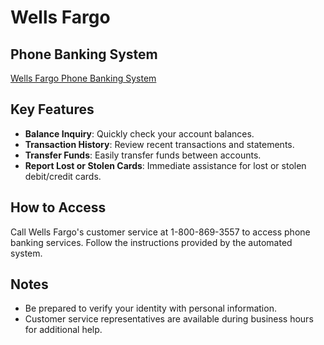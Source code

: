 # Wells Fargo

## Phone Banking System

[Wells Fargo Phone Banking System](tel:1-800-869-3557)

## Key Features

- **Balance Inquiry**: Quickly check your account balances.
- **Transaction History**: Review recent transactions and statements.
- **Transfer Funds**: Easily transfer funds between accounts.
- **Report Lost or Stolen Cards**: Immediate assistance for lost or stolen debit/credit cards.

## How to Access

Call Wells Fargo's customer service at 1-800-869-3557 to access phone banking services. Follow the instructions provided by the automated system.

## Notes

- Be prepared to verify your identity with personal information.
- Customer service representatives are available during business hours for additional help.
